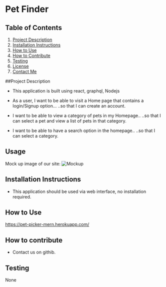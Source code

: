 # Pet Finder

## Table of Contents
1. [Project Description](#project-description)
2. [Installation Instructions](#installation-Instructions)
3. [How to Use](#how-to-use)
4. [How to Contribute](#how-to-contribute)
5. [Testing](#testing)
6. [License](#license)
7. [Contact Me](#contact-me)

##Project Description
* This application is built using react, graphql, Nodejs
 
* As a user, I want to be able to visit a Home page that contains a login/Signup option...
 ..so that I can create an account.
 
* I want to be able to view a category of pets in my Homepage..
 ..so that I can select a pet and view a list of pets in that category.

* I want to be able to have a search option in the homepage..
 ..so that I can select a category.

 ## Usage
 Mock up image of our site:
 ![Mockup](/client/public/mockup.png)

 ## Installation Instructions
 * This application should be used via web interface, no installation required.

 ## How to Use
 https://pet-picker-mern.herokuapp.com/

## How to contribute
* Contact us on githib.

## Testing
None

